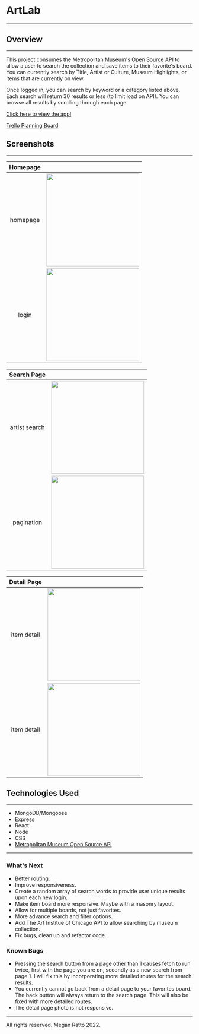 # ArtLab
-----------
## Overview
-----------
This project consumes the Metropolitan Museum's Open Source API to allow a user to search the collection and save items to their favorite's board. You can currently search by Title, Artist or Culture, Museum Highlights, or items that are currently on view.

Once logged in, you can search by keyword or a category listed above. Each search will return 30 results or less (to limit load on API). You can browse all results by scrolling through each page.



[Click here to view the app!](https://artlab.herokuapp.com/)

[Trello Planning Board](https://trello.com/b/yvHVqPqk/art-lab-art-cart)

## Screenshots
---
|Homepage  |     |
|:------------------------:|:-------------:|
homepage | <img src="https://i.imgur.com/C6sLJt4.png" width="250">
login |  <img src="https://i.imgur.com/4gRT55Z.png" width="250">

|Search Page  |     |  
:-----------:|:----------:|
artist search | <img src="https://i.imgur.com/ujfB8EX.png" width="250"> 
pagination | <img src="https://i.imgur.com/2cQXnbr.png" width="250"> 

|Detail Page  |     |   
:-----------:|:----------:|
item detail | <img src="https://i.imgur.com/t0xA1Uz.png" width="250"> 
item detail | <img src="https://i.imgur.com/lKOzDqT.png" width="250"> 

## Technologies Used
---
- MongoDB/Mongoose
- Express
- React
- Node
- CSS
- [Metropolitan Museum Open Source API](https://metmuseum.github.io/)

---

### What's Next
- Better routing.
- Improve responsiveness.
- Create a random array of search words to provide user unique results upon each new login.
- Make item board more responsive. Maybe with a masonry layout.
- Allow for multiple boards, not just favorites.
- More advance search and filter options.
- Add The Art Institue of Chicago API to allow searching by museum collection.
- Fix bugs, clean up and refactor code.

### Known Bugs
- Pressing the search button from a page other than 1 causes fetch to run twice, first with the page you are on, secondly as a new search from page 1. I will fix this by incorporating more detailed routes for the search results.
- You currently cannot go back from a detail page to your favorites board. The back button will always return to the search page. This will also be fixed with more detailed routes.
- The detail page photo is not responsive. 

---
All rights reserved. Megan Ratto 2022.
